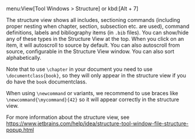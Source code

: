 menu:View[Tool Windows > Structure] or kbd:[Alt + 7]

The structure view shows all includes, sectioning commands (including proper nesting when chapter, section, subsection etc. are used), command definitions, labels and bibliography items (in `.bib` files).
You can show/hide any of these types in the Structure View at the top.
When you click on an item, it will autoscroll to source by default. You can also autoscroll from source, configurable in the Structure View window.
You can also sort alphabetically.

Note that to use `\chapter` in your document you need to use `\documentclass{book}`, so they will only appear in the structure view if you do have the `book` documentclass.

When using `\newcommand` or variants, we recommend to use braces like `\newcommand{\mycommand}{42}` so it will appear correctly in the structure view.

For more information about the structure view, see https://www.jetbrains.com/help/idea/structure-tool-window-file-structure-popup.html
